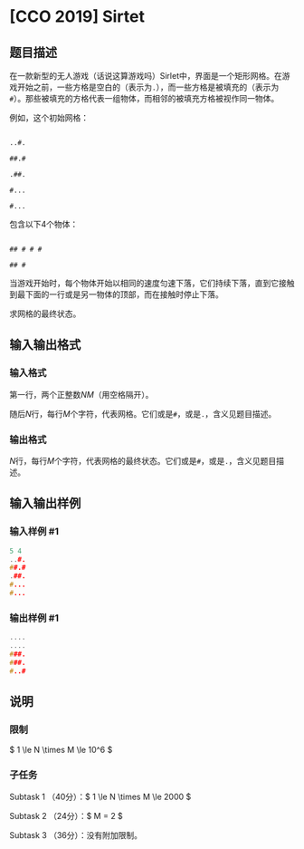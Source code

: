 # [CCO 2019] Sirtet

## 题目描述

在一款新型的无人游戏（话说这算游戏吗）Sirlet中，界面是一个矩形网格。在游戏开始之前，一些方格是空白的（表示为`.`），而一些方格是被填充的（表示为`#`）。那些被填充的方格代表一组物体，而相邻的被填充方格被视作同一物体。

例如，这个初始网格：

```

..#.

##.#

.##.

#...

#...

```

包含以下4个物体：

```

## # # #

## #

```

当游戏开始时，每个物体开始以相同的速度匀速下落，它们持续下落，直到它接触到最下面的一行或是另一物体的顶部，而在接触时停止下落。

求网格的最终状态。

## 输入输出格式

### 输入格式

第一行，两个正整数$N M$（用空格隔开）。

随后$N$行，每行$M$个字符，代表网格。它们或是`#`，或是`.`，含义见题目描述。

### 输出格式

$N$行，每行$M$个字符，代表网格的最终状态。它们或是`#`，或是`.`，含义见题目描述。

## 输入输出样例

### 输入样例 #1

```cpp
5 4
..#.
##.#
.##.
#...
#...

```
### 输出样例 #1

```cpp
....
....
###.
###.
#..#
```


## 说明

### 限制

$ 1 \le N \times M \le 10^6 $

### 子任务

Subtask 1 （40分）：$ 1 \le N \times M \le 2000 $

Subtask 2 （24分）：$ M = 2 $

Subtask 3 （36分）：没有附加限制。

